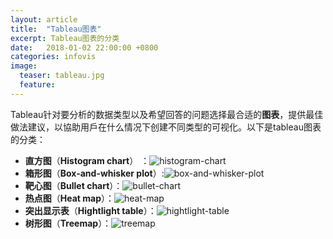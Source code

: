 ```yaml
---
layout: article
title:  "Tableau图表"
excerpt: Tableau图表的分类
date:   2018-01-02 22:00:00 +0800
categories: infovis
image: 
  teaser: tableau.jpg
  feature:
---
```


Tableau针对要分析的数据类型以及希望回答的问题选择最合适的**图表**，提供最佳做法建议，以協助用戶在什么情况下创建不同类型的可视化。以下是tableau图表的分类：
* **直方图**（**Histogram chart**） ：![histogram-chart](https://chenie233.github.io/images/histogram-chart.jpg)
* **箱形图**（**Box-and-whisker plot**）:![box-and-whisker-plot](https://chenie233.github.io/images/box-and-whisker-plot.jpg)
* **靶心图**（**Bullet chart**）：![bullet-chart](https://chenie233.github.io/images/bullet-chart.jpg)
* **热点图**（**Heat map**）：![heat-map](https://chenie233.github.io/images/heat-map.jpg)
* **突出显示表**（**Hightlight table**）：![hightlight-table](https://chenie233.github.io/images/hightlight-table.jpg)
* **树形图**（**Treemap**）：![treemap](https://chenie233.github.io/images/treemap.jpg)


